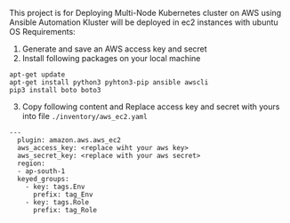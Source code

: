 This project is for Deploying Multi-Node Kubernetes cluster on AWS using Ansible Automation
Kluster will be deployed in ec2 instances with ubuntu OS
Requirements:
1. Generate and save an AWS access key and secret
2. Install following packages on your local machine
```
apt-get update
apt-get install python3 pyhton3-pip ansible awscli
pip3 install boto boto3
```
3. Copy following content and Replace access key and secret with yours into file `./inventory/aws_ec2.yaml`
```
---
  plugin: amazon.aws.aws_ec2
  aws_access_key: <replace wiht your aws key>
  aws_secret_key: <replace with your aws secret>
  region: 
  - ap-south-1 
  keyed_groups:
    - key: tags.Env
      prefix: tag_Env
    - key: tags.Role
      prefix: tag_Role
```      
